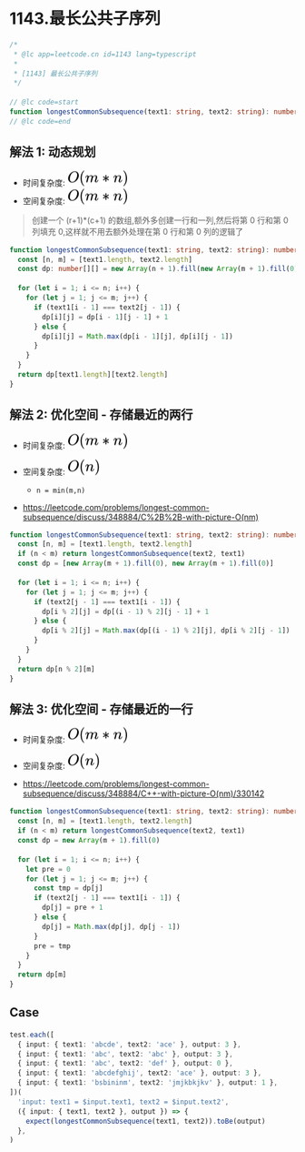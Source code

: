 # 1143.最长公共子序列

```ts
/*
 * @lc app=leetcode.cn id=1143 lang=typescript
 *
 * [1143] 最长公共子序列
 */

// @lc code=start
function longestCommonSubsequence(text1: string, text2: string): number {}
// @lc code=end
```

## 解法 1: 动态规划

- 时间复杂度: <!-- $O(m*n)$ --> <img style="transform: translateY(0.1em); background: white;" src="svg/o-m-n.svg" alt="O(m*n)">
- 空间复杂度: <!-- $O(m*n)$ --> <img style="transform: translateY(0.1em); background: white;" src="svg/o-m-n.svg" alt="O(m*n)">

> 创建一个 (r+1)\*(c+1) 的数组,额外多创建一行和一列,然后将第 0 行和第 0 列填充 0,这样就不用去额外处理在第 0 行和第 0 列的逻辑了

```ts
function longestCommonSubsequence(text1: string, text2: string): number {
  const [n, m] = [text1.length, text2.length]
  const dp: number[][] = new Array(n + 1).fill(new Array(m + 1).fill(0))

  for (let i = 1; i <= n; i++) {
    for (let j = 1; j <= m; j++) {
      if (text1[i - 1] === text2[j - 1]) {
        dp[i][j] = dp[i - 1][j - 1] + 1
      } else {
        dp[i][j] = Math.max(dp[i - 1][j], dp[i][j - 1])
      }
    }
  }
  return dp[text1.length][text2.length]
}
```

## 解法 2: 优化空间 - 存储最近的两行

- 时间复杂度: <!-- $O(m*n)$ --> <img style="transform: translateY(0.1em); background: white;" src="svg/o-m-n.svg" alt="O(m*n)">
- 空间复杂度: <!-- $O(n)$ --> <img style="transform: translateY(0.1em); background: white;" src="svg/o-n.svg" alt="O(n)">
  - `n = min(m,n)`

- https://leetcode.com/problems/longest-common-subsequence/discuss/348884/C%2B%2B-with-picture-O(nm)

```ts
function longestCommonSubsequence(text1: string, text2: string): number {
  const [n, m] = [text1.length, text2.length]
  if (n < m) return longestCommonSubsequence(text2, text1)
  const dp = [new Array(m + 1).fill(0), new Array(m + 1).fill(0)]

  for (let i = 1; i <= n; i++) {
    for (let j = 1; j <= m; j++) {
      if (text2[j - 1] === text1[i - 1]) {
        dp[i % 2][j] = dp[(i - 1) % 2][j - 1] + 1
      } else {
        dp[i % 2][j] = Math.max(dp[(i - 1) % 2][j], dp[i % 2][j - 1])
      }
    }
  }
  return dp[n % 2][m]
}
```

## 解法 3: 优化空间 - 存储最近的一行

- 时间复杂度: <!-- $O(m*n)$ --> <img style="transform: translateY(0.1em); background: white;" src="svg/o-m-n.svg" alt="O(m*n)">
- 空间复杂度: <!-- $O(n)$ --> <img style="transform: translateY(0.1em); background: white;" src="svg/o-n.svg" alt="O(n)">

- https://leetcode.com/problems/longest-common-subsequence/discuss/348884/C++-with-picture-O(nm)/330142

```ts
function longestCommonSubsequence(text1: string, text2: string): number {
  const [n, m] = [text1.length, text2.length]
  if (n < m) return longestCommonSubsequence(text2, text1)
  const dp = new Array(m + 1).fill(0)

  for (let i = 1; i <= n; i++) {
    let pre = 0
    for (let j = 1; j <= m; j++) {
      const tmp = dp[j]
      if (text2[j - 1] === text1[i - 1]) {
        dp[j] = pre + 1
      } else {
        dp[j] = Math.max(dp[j], dp[j - 1])
      }
      pre = tmp
    }
  }
  return dp[m]
}
```

## Case

```ts
test.each([
  { input: { text1: 'abcde', text2: 'ace' }, output: 3 },
  { input: { text1: 'abc', text2: 'abc' }, output: 3 },
  { input: { text1: 'abc', text2: 'def' }, output: 0 },
  { input: { text1: 'abcdefghij', text2: 'ace' }, output: 3 },
  { input: { text1: 'bsbininm', text2: 'jmjkbkjkv' }, output: 1 },
])(
  'input: text1 = $input.text1, text2 = $input.text2',
  ({ input: { text1, text2 }, output }) => {
    expect(longestCommonSubsequence(text1, text2)).toBe(output)
  },
)
```
